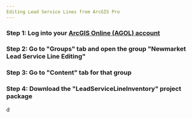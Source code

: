 ```yaml
---
Editing Lead Service Lines from ArcGIS Pro
---
```


### Step 1: Log into your [ArcGIS Online (AGOL) account](www.arcgisonine.com)
### Step 2: Go to "Groups" tab and open the group "Newmarket Lead Service Line Editing"
### Step 3: Go to "Content" tab for that group
### Step 4: Download the "LeadServiceLineInventory" project package


d
